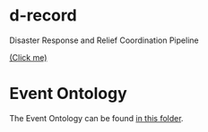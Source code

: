 # d-record
Disaster Response and Relief Coordination Pipeline

[(Click me)](https://www.youtube.com/watch?v=01vdzYmS-ck&t)

# Event Ontology
The Event Ontology can be found [in this folder](https://drive.google.com/drive/folders/1eEnl2AWDPLHdgit8h3QNIxz7r_kL0eSV?usp=sharing). 
